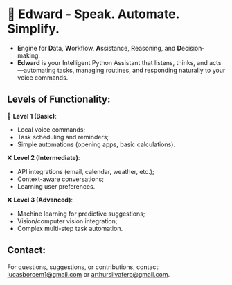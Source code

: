 # 🧰 Edward - Speak. Automate. Simplify.

- **E**ngine for **D**ata, **W**orkflow, **A**ssistance, **R**easoning, and **D**ecision-making.
- **Edward** is your Intelligent Python Assistant that listens, thinks, and acts—automating tasks, managing routines, and responding naturally to your voice commands.

## Levels of Functionality:

🔨 **Level 1 (Basic)**:

- Local voice commands;
- Task scheduling and reminders;
- Simple automations (opening apps, basic calculations).

❌ **Level 2 (Intermediate)**:

- API integrations (email, calendar, weather, etc.);
- Context-aware conversations;
- Learning user preferences.

❌ **Level 3 (Advanced)**:

- Machine learning for predictive suggestions;
- Vision/computer vision integration;
- Complex multi-step task automation.

## Contact:

For questions, suggestions, or contributions, contact: lucasborcem1@gmail.com or arthursilvaferc@gmail.com.
